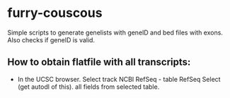 # furry-couscous
Simple scripts to generate genelists with geneID and bed files with exons. Also checks if geneID is valid.



## How to obtain flatfile with all transcripts:
* In the UCSC browser. Select track NCBI RefSeq - table RefSeq Select (get autodl of this). all fields from selected table.